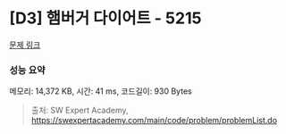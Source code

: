 # [D3] 햄버거 다이어트 - 5215 

[문제 링크](https://swexpertacademy.com/main/code/problem/problemDetail.do?contestProbId=AWT-lPB6dHUDFAVT) 

### 성능 요약

메모리: 14,372 KB, 시간: 41 ms, 코드길이: 930 Bytes



> 출처: SW Expert Academy, https://swexpertacademy.com/main/code/problem/problemList.do
